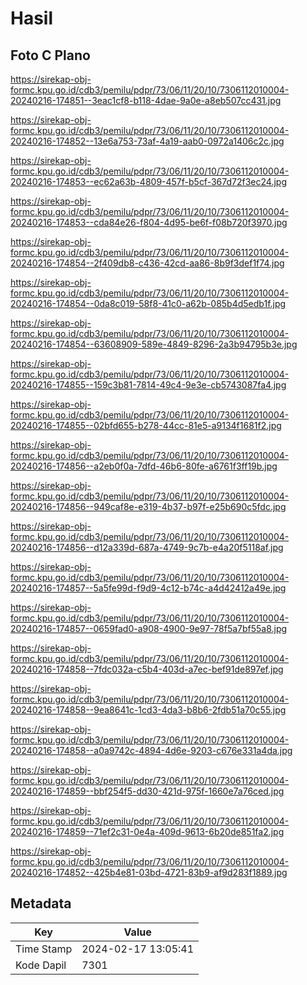 # Hasil

## Foto C Plano

https://sirekap-obj-formc.kpu.go.id/cdb3/pemilu/pdpr/73/06/11/20/10/7306112010004-20240216-174851--3eac1cf8-b118-4dae-9a0e-a8eb507cc431.jpg

https://sirekap-obj-formc.kpu.go.id/cdb3/pemilu/pdpr/73/06/11/20/10/7306112010004-20240216-174852--13e6a753-73af-4a19-aab0-0972a1406c2c.jpg

https://sirekap-obj-formc.kpu.go.id/cdb3/pemilu/pdpr/73/06/11/20/10/7306112010004-20240216-174853--ec62a63b-4809-457f-b5cf-367d72f3ec24.jpg

https://sirekap-obj-formc.kpu.go.id/cdb3/pemilu/pdpr/73/06/11/20/10/7306112010004-20240216-174853--cda84e26-f804-4d95-be6f-f08b720f3970.jpg

https://sirekap-obj-formc.kpu.go.id/cdb3/pemilu/pdpr/73/06/11/20/10/7306112010004-20240216-174854--2f409db8-c436-42cd-aa86-8b9f3def1f74.jpg

https://sirekap-obj-formc.kpu.go.id/cdb3/pemilu/pdpr/73/06/11/20/10/7306112010004-20240216-174854--0da8c019-58f8-41c0-a62b-085b4d5edb1f.jpg

https://sirekap-obj-formc.kpu.go.id/cdb3/pemilu/pdpr/73/06/11/20/10/7306112010004-20240216-174854--63608909-589e-4849-8296-2a3b94795b3e.jpg

https://sirekap-obj-formc.kpu.go.id/cdb3/pemilu/pdpr/73/06/11/20/10/7306112010004-20240216-174855--159c3b81-7814-49c4-9e3e-cb5743087fa4.jpg

https://sirekap-obj-formc.kpu.go.id/cdb3/pemilu/pdpr/73/06/11/20/10/7306112010004-20240216-174855--02bfd655-b278-44cc-81e5-a9134f1681f2.jpg

https://sirekap-obj-formc.kpu.go.id/cdb3/pemilu/pdpr/73/06/11/20/10/7306112010004-20240216-174856--a2eb0f0a-7dfd-46b6-80fe-a6761f3ff19b.jpg

https://sirekap-obj-formc.kpu.go.id/cdb3/pemilu/pdpr/73/06/11/20/10/7306112010004-20240216-174856--949caf8e-e319-4b37-b97f-e25b690c5fdc.jpg

https://sirekap-obj-formc.kpu.go.id/cdb3/pemilu/pdpr/73/06/11/20/10/7306112010004-20240216-174856--d12a339d-687a-4749-9c7b-e4a20f5118af.jpg

https://sirekap-obj-formc.kpu.go.id/cdb3/pemilu/pdpr/73/06/11/20/10/7306112010004-20240216-174857--5a5fe99d-f9d9-4c12-b74c-a4d42412a49e.jpg

https://sirekap-obj-formc.kpu.go.id/cdb3/pemilu/pdpr/73/06/11/20/10/7306112010004-20240216-174857--0659fad0-a908-4900-9e97-78f5a7bf55a8.jpg

https://sirekap-obj-formc.kpu.go.id/cdb3/pemilu/pdpr/73/06/11/20/10/7306112010004-20240216-174858--7fdc032a-c5b4-403d-a7ec-bef91de897ef.jpg

https://sirekap-obj-formc.kpu.go.id/cdb3/pemilu/pdpr/73/06/11/20/10/7306112010004-20240216-174858--9ea8641c-1cd3-4da3-b8b6-2fdb51a70c55.jpg

https://sirekap-obj-formc.kpu.go.id/cdb3/pemilu/pdpr/73/06/11/20/10/7306112010004-20240216-174858--a0a9742c-4894-4d6e-9203-c676e331a4da.jpg

https://sirekap-obj-formc.kpu.go.id/cdb3/pemilu/pdpr/73/06/11/20/10/7306112010004-20240216-174859--bbf254f5-dd30-421d-975f-1660e7a76ced.jpg

https://sirekap-obj-formc.kpu.go.id/cdb3/pemilu/pdpr/73/06/11/20/10/7306112010004-20240216-174859--71ef2c31-0e4a-409d-9613-6b20de851fa2.jpg

https://sirekap-obj-formc.kpu.go.id/cdb3/pemilu/pdpr/73/06/11/20/10/7306112010004-20240216-174852--425b4e81-03bd-4721-83b9-af9d283f1889.jpg


## Metadata

| Key        | Value               |
| ---------- | ------------------- |
| Time Stamp | 2024-02-17 13:05:41 |
| Kode Dapil | 7301                |



